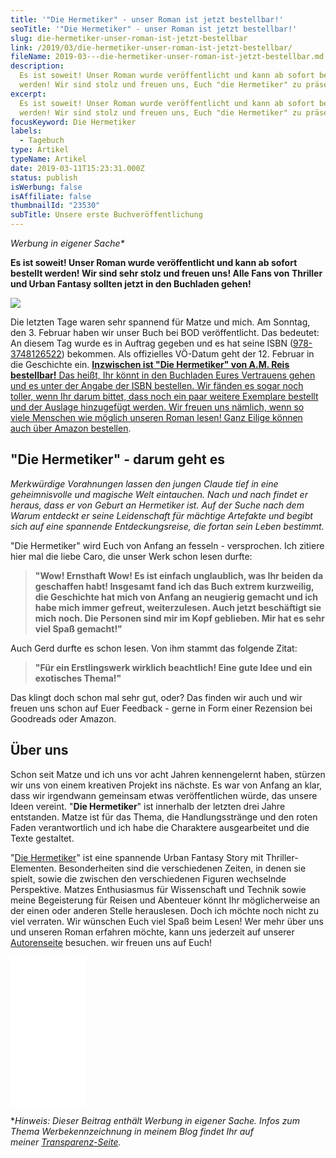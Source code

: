 ```yaml
---
title: '"Die Hermetiker" - unser Roman ist jetzt bestellbar!'
seoTitle: '"Die Hermetiker" - unser Roman ist jetzt bestellbar!'
slug: die-hermetiker-unser-roman-ist-jetzt-bestellbar
link: /2019/03/die-hermetiker-unser-roman-ist-jetzt-bestellbar/
fileName: 2019-03---die-hermetiker-unser-roman-ist-jetzt-bestellbar.md
description:
  Es ist soweit! Unser Roman wurde veröffentlicht und kann ab sofort bestellt
  werden! Wir sind stolz und freuen uns, Euch "die Hermetiker" zu präsentieren.
excerpt:
  Es ist soweit! Unser Roman wurde veröffentlicht und kann ab sofort bestellt
  werden! Wir sind stolz und freuen uns, Euch "die Hermetiker" zu präsentieren.
focusKeyword: Die Hermetiker
labels:
  - Tagebuch
type: Artikel
typeName: Artikel
date: 2019-03-11T15:23:31.000Z
status: publish
isWerbung: false
isAffiliate: false
thumbnailId: "23530"
subTitle: Unsere erste Buchveröffentlichung
---
```


<em>Werbung in eigener Sache\*</em>

<strong>Es ist soweit! Unser Roman wurde veröffentlicht und kann ab sofort
bestellt werden! Wir sind sehr stolz und freuen uns! Alle Fans von Thriller und
Urban Fantasy sollten jetzt in den Buchladen gehen!</strong>

![](//ws-eu.amazon-adsystem.com/widgets/q?_encoding=UTF8&MarketPlace=DE&ASIN=3748126522&ServiceVersion=20070822&ID=AsinImage&WS=1&Format=_SL250_&tag=cardamonchai-21)

Die letzten Tage waren sehr spannend für Matze und mich. Am Sonntag, den 3.
Februar haben wir unser Buch bei BOD veröffentlicht. Das bedeutet: An diesem Tag
wurde es in Auftrag gegeben und es hat seine ISBN
(<a href="https://amzn.to/2IbmJIE" target="_blank" rel="noopener nofollow">978-3748126522</a>)
bekommen. Als offizielles VÖ-Datum geht der 12. Februar in die Geschichte ein.
<a href="https://www.amazon.de/gp/product/3748126522/ref=as_li_tl?ie=UTF8&amp;camp=1638&amp;creative=6742&amp;creativeASIN=3748126522&amp;linkCode=as2&amp;tag=cardamonchai-21&amp;linkId=27f848830a15bef9cd7540533f46ca3c" target="_blank" rel="noopener nofollow">
<strong>Inzwischen ist "Die Hermetiker" von A.M. Reis bestellbar!</strong> Das
heißt, Ihr könnt in den Buchladen Eures Vertrauens gehen und es unter der Angabe
der ISBN bestellen. Wir fänden es sogar noch toller, wenn Ihr darum bittet, dass
noch ein paar weitere Exemplare bestellt und der Auslage hinzugefügt werden. Wir
freuen uns nämlich, wenn so viele Menschen wie möglich unseren Roman lesen! Ganz
Eilige können auch
<a href="https://amzn.to/2IbmJIE" target="_blank" rel="noopener nofollow">über
Amazon bestellen</a>.

## "Die Hermetiker" - darum geht es

<em>Merkwürdige Vorahnungen lassen den jungen Claude tief in eine geheimnisvolle
und magische Welt eintauchen. Nach und nach findet er heraus, dass er von Geburt
an Hermetiker ist. Auf der Suche nach dem Warum entdeckt er seine Leidenschaft
für mächtige Artefakte und begibt sich auf eine spannende Entdeckungsreise, die
fortan sein Leben bestimmt.</em>

"Die Hermetiker" wird Euch von Anfang an fesseln - versprochen. Ich zitiere hier
mal die liebe Caro, die unser Werk schon lesen durfte:

<blockquote><strong>"Wow! Ernsthaft Wow! Es ist einfach unglaublich, was Ihr beiden da geschaffen habt! Insgesamt fand ich das Buch extrem kurzweilig, die Geschichte hat mich von Anfang an neugierig gemacht und ich habe mich immer gefreut, weiterzulesen. Auch jetzt beschäftigt sie mich noch. Die Personen sind mir im Kopf geblieben. Mir hat es sehr viel Spaß gemacht!"</strong></blockquote>

Auch Gerd durfte es schon lesen. Von ihm stammt das folgende Zitat:

<blockquote><strong>"Für ein Erstlingswerk wirklich beachtlich! Eine gute Idee und ein exotisches Thema!"</strong></blockquote>

Das klingt doch schon mal sehr gut, oder? Das finden wir auch und wir freuen uns
schon auf Euer Feedback - gerne in Form einer Rezension bei Goodreads oder
Amazon.

## Über uns

Schon seit Matze und ich uns vor acht Jahren kennengelernt haben, stürzen wir
uns von einem kreativen Projekt ins nächste. Es war von Anfang an klar, dass wir
irgendwann gemeinsam etwas veröffentlichen würde, das unsere Ideen vereint.
"<strong>Die Hermetiker</strong>" ist innerhalb der letzten drei Jahre
entstanden. Matze ist für das Thema, die Handlungsstränge und den roten Faden
verantwortlich und ich habe die Charaktere ausgearbeitet und die Texte
gestaltet.

"<a href="https://amzn.to/2IbmJIE" target="_blank" rel="noopener nofollow">Die
Hermetiker</a>" ist eine spannende Urban Fantasy Story mit Thriller-Elementen.
Besonderheiten sind die verschiedenen Zeiten, in denen sie spielt, sowie die
zwischen den verschiedenen Figuren wechselnde Perspektive. Matzes Enthusiasmus
für Wissenschaft und Technik sowie meine Begeisterung für Reisen und Abenteuer
könnt Ihr möglicherweise an der einen oder anderen Stelle herauslesen. Doch ich
möchte noch nicht zu viel verraten. Wir wünschen Euch viel Spaß beim Lesen! Wer
mehr über uns und unseren Roman erfahren möchte, kann uns jederzeit auf unserer
<a href="https://amreis.de/ha121" target="_blank" rel="noopener">Autorenseite</a>
besuchen. wir freuen uns auf Euch!

<iframe style="width: 120px; height: 240px;" src="//ws-eu.amazon-adsystem.com/widgets/q?ServiceVersion=20070822&amp;OneJS=1&amp;Operation=GetAdHtml&amp;MarketPlace=DE&amp;source=ac&amp;ref=qf_sp_asin_til&amp;ad_type=product_link&amp;tracking_id=cardamonchai-21&amp;marketplace=amazon&amp;region=DE&amp;placement=3748126522&amp;asins=3748126522&amp;linkId=0725512b84f13a5f2ca14219ec7087cf&amp;show_border=true&amp;link_opens_in_new_window=true&amp;price_color=c4c4c4&amp;title_color=5c9b72&amp;bg_color=ffffff" frameborder="0" marginwidth="0" marginheight="0" scrolling="no">
</iframe>

\*<em>Hinweis: Dieser Beitrag enthält Werbung in eigener Sache. Infos zum Thema
Werbekennzeichnung in meinem Blog findet Ihr auf
meiner <a href="https://cardamonchai.com/werbung/">Transparenz-Seite</a>.</em>
